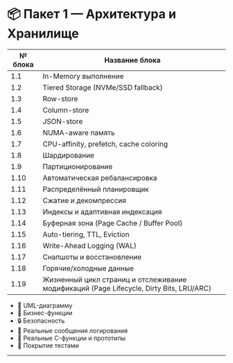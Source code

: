 # 📦 Пакет 1 — Архитектура и Хранилище

| № блока | Название блока                                                                           |
| ------- | ---------------------------------------------------------------------------------------- |
| 1.1     | In-Memory выполнение                                                                     |
| 1.2     | Tiered Storage (NVMe/SSD fallback)                                                       |
| 1.3     | Row-store                                                                                |
| 1.4     | Column-store                                                                             |
| 1.5     | JSON-store                                                                               |
| 1.6     | NUMA-aware память                                                                        |
| 1.7     | CPU-affinity, prefetch, cache coloring                                                   |
| 1.8     | Шардирование                                                                             |
| 1.9     | Партиционирование                                                                        |
| 1.10    | Автоматическая ребалансировка                                                            |
| 1.11    | Распределённый планировщик                                                               |
| 1.12    | Сжатие и декомпрессия                                                                    |
| 1.13    | Индексы и адаптивная индексация                                                          |
| 1.14    | Буферная зона (Page Cache / Buffer Pool)                                                 |
| 1.15    | Auto-tiering, TTL, Eviction                                                              |
| 1.16    | Write-Ahead Logging (WAL)                                                                |
| 1.17    | Снапшоты и восстановление                                                                |
| 1.18    | Горячие/холодные данные                                                                  |
| 1.19    | Жизненный цикл страниц и отслеживание модификаций (Page Lifecycle, Dirty Bits, LRU/ARC)  |

* 📐 UML-диаграмму
* 🧾 Бизнес-функции
* 🔒 Безопасность
* 📝 Реальные сообщения логирования
* 🔧 Реальные C-функции и прототипы
* 🧪 Покрытие тестами


---
